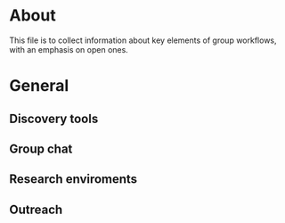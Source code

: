 # About
This file is to collect information about key elements of group workflows, with an emphasis on open ones.

# General
## Discovery tools

## Group chat

## Research enviroments

## Outreach
